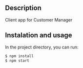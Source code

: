 ## Description

Client app for Customer Manager

## Instalation and usage

In the project directory, you can run:

```bash
$ npm install
$ npm start
```
